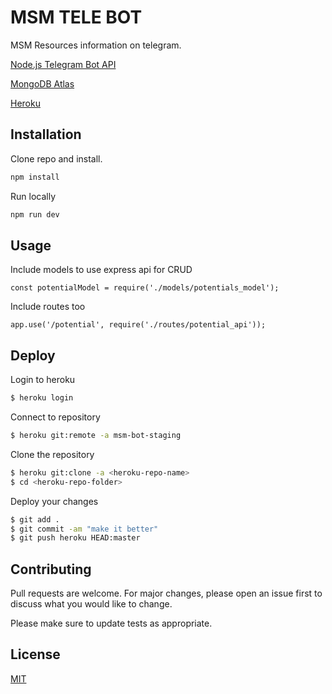 # MSM TELE BOT

MSM Resources information on telegram.

[Node.js Telegram Bot API](https://github.com/yagop/node-telegram-bot-api)

[MongoDB Atlas](https://www.mongodb.com/)

[Heroku](https://dashboard.heroku.com/)

## Installation

Clone repo and install.

```bash
npm install
```
Run locally
```bash
npm run dev
```


## Usage
Include models to use express api for CRUD
```
const potentialModel = require('./models/potentials_model');
```
Include routes too
```
app.use('/potential', require('./routes/potential_api'));
```


## Deploy
Login to heroku
```bash
$ heroku login
```

Connect to repository
```bash
$ heroku git:remote -a msm-bot-staging
```

Clone the repository
```bash
$ heroku git:clone -a <heroku-repo-name>
$ cd <heroku-repo-folder>
```


Deploy your changes
```bash
$ git add .
$ git commit -am "make it better"
$ git push heroku HEAD:master
```


## Contributing
Pull requests are welcome. For major changes, please open an issue first to discuss what you would like to change.
 
Please make sure to update tests as appropriate.

## License
[MIT](https://choosealicense.com/licenses/mit/)
